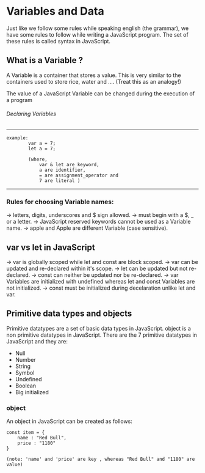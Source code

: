 # Variables and Data
Just like we follow some rules while speaking english (the grammar), we have some rules to follow while writing a JavaScript program. The set of these rules is called syntax in JavaScript.

## What is a Variable ?
A Variable is a container that stores a value. This is very similar to the containers used to store rice, water and .... (Treat this as an analogy!)

The value of a JavaScript Variable can be changed during the execution of a program

###### Declaring Variables
--------------------------------------------------------------------------
    example:
            var a = 7;
            let a = 7;

            (where, 
                var & let are keyword,
                a are identifier,
                = are assignment_operator and 
                7 are literal )
---------------------------------------------------------------------------

### Rules for choosing Variable names:
-> letters, digits, underscores and $ sign allowed.
-> must begin with a $, _ or a letter.
-> JavaScript reserved keywords cannot be used as a Variable name.
-> apple and Apple are different Variable (case sensitive).

## var vs let in JavaScript
-> var is globally scoped while let and const are block scoped.
-> var can be updated and re-declared within it's scope.
-> let can be updated but not re-declared.
-> const can neither be updated nor be re-declared.
-> var Variables are initialized with undefined whereas let and const Variables are not initialized.
-> const must be initialized during decelaration unlike let and var.

## Primitive data types and objects
Primitive datatypes are a set of basic data types in JavaScript.
object is a non primitive datatypes in JavaScript. There are the 7 primitive datatypes in JavaScript and they are:
* Null
* Number
* String
* Symbol
* Undefined
* Boolean
* Big initialized

### object
An object in JavaScript can be created as follows:

    const item = {
        name : "Red Bull",
        price : "1180"
    }

    (note: 'name' and 'price' are key , whereas "Red Bull" and "1180" are value)